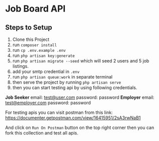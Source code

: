 # Job Board API


## Steps to Setup

 1. Clone this Project
 2. run `composer install`
 3. run `cp .env.example .env`
 4. run `php artisan key:generate`
 5. run `php artisan migrate --seed` which will seed 2 users and 5 job listings.
 6. add your smtp credential in `.env`
 7. run `php artisan queue:work` in separate terminal
 8. then serve the project by running `php artisan serve`
 9. then you can start testing api by using following credentials.
 
 **Job Seeker**
 email: test@user.com
 password: password
**Employer**
email: test@employer.com
password: password

For testing apis you can visit postman from this link: https://documenter.getpostman.com/view/16415951/2sA3rwNaB1

And click on `Run On Postman` button on the top right corner then you can fork this collection and test all apis. 
